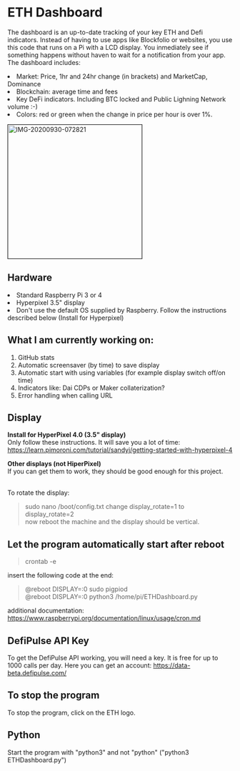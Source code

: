 # ETH Dashboard
The dashboard is an up-to-date tracking of your key ETH and Defi indicators. Instead of having to use apps like Blockfolio or websites, you use this code that runs on a Pi with a LCD display. You inmediately see if something happens without haven to wait for a notification from your app. The dashboard includes:<br>
<li> Market: Price, 1hr and 24hr change (in brackets) and MarketCap, Dominance
<li> Blockchain: average time and fees
<li> Key DeFi indicators. Including BTC locked and Public Lighning Network volume :-)
<li> Colors: red or green when the change in price per hour is over 1%. 

<img src="https://i.ibb.co/NsYwphX/IMG-20201007-183750.jpg" width="300" alt="IMG-20200930-072821" border="1"><br>

## Hardware
<li>Standard Raspberry Pi 3 or 4
<li>Hyperpixel 3.5" display 
<li>Don't use the default OS supplied by Raspberry. Follow the instructions described below (Install for Hyperpixel)

## What I am currently working on:
1. GitHub stats
2. Automatic screensaver (by time) to save display
3. Automatic start with using variables (for example display switch off/on time)
4. Indicators like: Dai CDPs or Maker collaterization?
5. Error handling when calling URL

## Display
<b>Install for HyperPixel 4.0 (3.5" display)</b><br>
    Only follow these instructions. It will save you a lot of time:<br>
    https://learn.pimoroni.com/tutorial/sandyj/getting-started-with-hyperpixel-4<br>

<b>Other displays (not HiperPixel)</b><br>
If you can get them to work, they should be good enough for this project.<br><br>

To rotate the display: <br>
> sudo nano /boot/config.txt
change display_rotate=1 to display_rotate=2<br>
now reboot the machine and the display should be vertical.

## Let the program automatically start after reboot
> crontab -e

insert the following code at the end:<br>
> @reboot DISPLAY=:0 sudo pigpiod<br>
> @reboot DISPLAY=:0 python3 /home/pi/ETHDashboard.py

additional documentation: https://www.raspberrypi.org/documentation/linux/usage/cron.md

## DefiPulse API Key
To get the DefiPulse API working, you will need a key. It is free for up to 1000 calls per day. Here you can get an account: https://data-beta.defipulse.com/

## To stop the program
To stop the program, click on the ETH logo. 

## Python
Start the program with "python3" and not "python"  ("python3 ETHDashboard.py")
